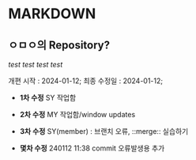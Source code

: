 # MARKDOWN

## ㅇㅁㅇ의 Repository?

_test test_
_test test_

개편 시작 : 2024-01-12;
최종 수정일 : 2024-01-12;

- **1차 수정** SY 작업함
- **2차 수정** MY 작업함/window updates
- **3차 수정** SY(member) : 브랜치 오류, ::merge:: 실습하기

- **몇차 수정** 240112 11:38 commit
  오류발생용 추가
